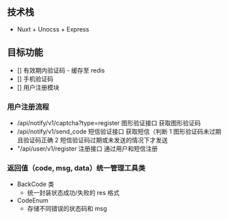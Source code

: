 ## 技术栈

- Nuxt + Unocss + Express

## 目标功能

- [] 有效期内验证码 - 缓存至 redis
- [] 手机验证码
- [] 用户注册模块

### 用户注册流程

- /api/notify/v1/captcha?type=register 图形验证接口 获取图形验证码
- /api/notify/v1/send_code 短信验证接口 获取短信（判断 1 图形验证码未过期且验证码正确 2 短信验证码过期或未发送的情况下才发送
- "/api/user/v1/register 注册接口 通过用户和短信注册

### 返回值（code, msg, data）统一管理工具类

- BackCode 类
  - 统一封装状态成功/失败的 res 格式
- CodeEnum
  - 存储不同错误的状态码和 msg
